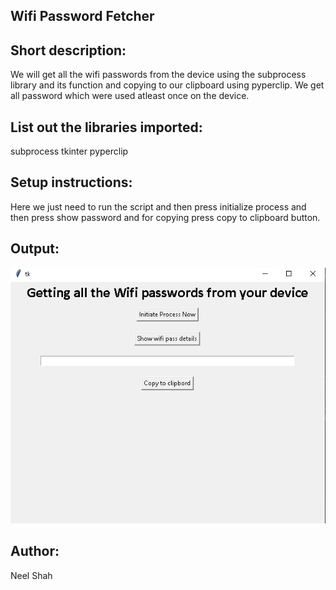 ## Wifi Password Fetcher

## Short description:
We will get all the wifi passwords from the device using the subprocess library and its function and copying to our clipboard using pyperclip.
We get all password which were used atleast once on the device.

## List out the libraries imported:
subprocess
tkinter
pyperclip

## Setup instructions:
Here we just need to run the script and then press initialize process and then  press show password and for copying press copy to clipboard button.

## Output:
![Image](Images/output_1(wifi).png)


## Author:
Neel Shah
